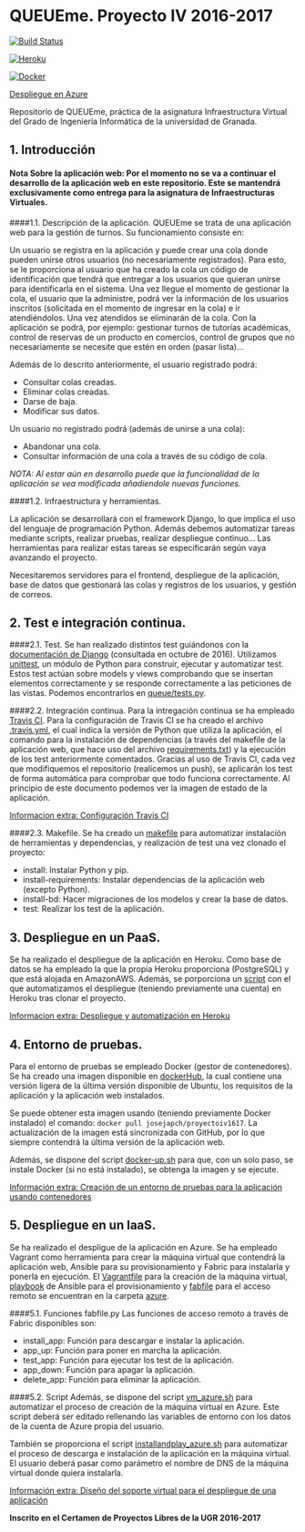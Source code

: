 ﻿# QUEUEme. Proyecto IV 2016-2017

[![Build Status](https://travis-ci.org/josejapch/proyectoIV1617.svg?branch=master)](https://travis-ci.org/josejapch/proyectoIV1617)

[![Heroku](http://i66.tinypic.com/2d2ja74.jpg)](https://queueme.herokuapp.com/)

[![Docker](http://i63.tinypic.com/2dqt74p.jpg)](https://hub.docker.com/r/josejapch/proyectoiv1617/)

[Despliegue en Azure](http://winter-glitter-24.westeurope.cloudapp.azure.com/)

Repositorio de QUEUEme, práctica de la asignatura Infraestructura Virtual del Grado de Ingeniería Informática de la universidad de Granada.

## **1. Introducción**

#### **Nota Sobre la aplicación web:** Por el momento no se va a continuar el desarrollo de la aplicación web en este repositorio. Este se mantendrá exclusivamente como entrega para la asignatura de Infraestructuras Virtuales.

####1.1. Descripción de la aplicación.
QUEUEme se trata de una aplicación web para la gestión de turnos. Su funcionamiento consiste en:


Un usuario se registra en la aplicación y puede crear una cola donde pueden unirse otros usuarios (no necesariamente registrados). Para esto, se le proporciona al usuario que ha creado la cola un código de identificación que tendrá que entregar a los usuarios que quieran unirse para identificarla en el sistema. Una vez llegue el momento de gestionar la cola, el usuario que la administre, podrá ver la información de los usuarios inscritos (solicitada en el momento de ingresar en la cola) e ir atendiéndolos. Una vez atendidos se eliminarán de la cola. Con la aplicación se podrá, por ejemplo: gestionar turnos de tutorías académicas, control de reservas de un producto en comercios, control de grupos que no necesariamente se necesite que estén en orden (pasar lista)...

Además de lo descrito anteriormente, el usuario registrado podrá:
- Consultar colas creadas.
- Eliminar colas creadas.
- Darse de baja.
- Modificar sus datos.

Un usuario no registrado podrá (además de unirse a una cola):
- Abandonar una cola.
- Consultar información de una cola a través de su código de cola.

*NOTA: Al estar aún en desarrollo puede que la funcionalidad de la aplicación se vea modificada añadiendole nuevas funciones.*

####1.2. Infraestructura y herramientas.

La aplicación se desarrollará con el framework Django, lo que  implica el uso del lenguaje de programación Python. Además debemos automatizar tareas mediante scripts, realizar pruebas, realizar despliegue continuo... Las herramientas para realizar estas tareas se especificarán según vaya avanzando el proyecto.

Necesitaremos servidores para el frontend, despliegue de la aplicación, base de datos que gestionará las colas y registros de los usuarios, y gestión de correos.


## **2. Test e integración continua.**
####2.1. Test.
Se han realizado distintos test guiándonos con la [documentación de Django](https://docs.djangoproject.com/en/1.10/topics/testing/) (consultada en octubre de 2016). Utilizamos [unittest](https://docs.python.org/2/library/unittest.html), un módulo de Python para construir, ejecutar y automatizar test. Estos test actúan sobre models y views comprobando que se insertan elementos correctamente y se responde correctamente a las peticiones de las vistas. Podemos encontrarlos en [queue/tests.py](https://github.com/josejapch/proyectoIV1617/blob/master/queue/tests.py).

####2.2. Integración continua.
Para la intregación continua se ha empleado [Travis CI](https://travis-ci.org/). Para la configuración de Travis CI se ha creado el archivo [.travis.yml](https://github.com/josejapch/proyectoIV1617/blob/master/.travis.yml), el cual indica la versión de Python que utiliza la aplicación, el comando para la instalación de dependencias (a través del makefile de la aplicación web, que hace uso del archivo [requirements.txt](https://github.com/josejapch/proyectoIV1617/blob/master/requirements.txt)) y la ejecución de los test anteriormente comentados. Gracias al uso de Travis CI, cada vez que modifiquemos el repositorio (realicemos un push), se aplicarán los test de forma automática para comprobar que todo funciona correctamente. Al principio de este documento podemos ver la imagen de estado de la aplicación.

[Informacion extra: Configuración Travis CI](https://github.com/josejapch/documentacion-Proyecto-IV/blob/master/hito2.md)

####2.3. Makefile.
Se ha creado un [makefile](https://github.com/josejapch/proyectoIV1617/blob/master/Makefile) para automatizar instalación de herramientas y dependencias, y realización de test una vez clonado el proyecto:
- install: Instalar Python y pip.
- install-requirements: Instalar dependencias de la aplicación web (excepto Python).
- install-bd: Hacer migraciones de los modelos y crear la base de datos.
- test: Realizar los test de la aplicación.

## **3. Despliegue en un PaaS.**
Se ha realizado el despliegue de la aplicación en Heroku. Como base de datos se ha empleado la que la propia Heroku proporciona (PostgreSQL) y que está alojada en AmazonAWS. Además, se porporciona un [script](https://github.com/josejapch/proyectoIV1617/blob/master/deploy_heroku.sh) con el que automatizamos el despliegue (teniendo previamente una cuenta) en Heroku tras clonar el proyecto.

[Informacion extra: Despliegue y automatización en Heroku](https://github.com/josejapch/documentacion-Proyecto-IV/blob/master/hito3.md)

## **4. Entorno de pruebas.**
Para el entorno de pruebas se empleado Docker (gestor de contenedores). Se ha creado una imagen disponible en [dockerHub](https://hub.docker.com/r/josejapch/proyectoiv1617/), la cual contiene una versión ligera de la última versión disponible de Ubuntu, los requisitos de la aplicación y la aplicación web instalados.

Se puede obtener esta imagen usando (teniendo previamente Docker instalado) el comando: ```docker pull josejapch/proyectoiv1617```. La actualización de la imagen está sincronizada con GitHub, por lo que siempre contendrá la última versión de la aplicación web.

Además, se dispone del script [docker-up.sh](https://github.com/josejapch/proyectoIV1617/blob/master/docker-up.sh) para que, con un solo paso, se instale Docker (si no está instalado), se obtenga la imagen y se ejecute.

[Información extra: Creación de un entorno de pruebas para la aplicación usando contenedores](https://github.com/josejapch/documentacion-Proyecto-IV/blob/master/hito4.md)

## **5. Despliegue en un IaaS.**
Se ha realizado el despligue de la aplicación en Azure. Se ha empleado Vagrant como herramienta para crear la máquina virtual que contendrá la aplicación web, Ansible para su provisionamiento y Fabric para instalarla y ponerla en ejecución. El [Vagrantfile](https://github.com/josejapch/proyectoIV1617/blob/master/azure/Vagrantfile) para la creación de la máquina virtual, [playbook](https://github.com/josejapch/proyectoIV1617/blob/master/azure/queueplaybook.yml) de Ansible para el provisionamiento y [fabfile](https://github.com/josejapch/proyectoIV1617/blob/master/azure/fabfile.py) para el acceso remoto se encuentran en la carpeta [azure](https://github.com/josejapch/proyectoIV1617/tree/master/azure).

####5.1. Funciones fabfile.py
Las funciones de acceso remoto a través de Fabric disponibles son:
- install_app: Función para descargar e instalar la aplicación.
- app_up: Función para poner en marcha la aplicación.
- test_app: Función para ejecutar los test de la aplicación.
- app_down: Función para apagar la aplicación.
- delete_app: Función para eliminar la aplicación.

####5.2. Script
Además, se dispone del script [vm_azure.sh](https://github.com/josejapch/proyectoIV1617/blob/master/vm_azure.sh) para automatizar el proceso de creación de la máquina virtual en Azure. Este script deberá ser editado rellenando las variables de entorno con los datos de la cuenta de Azure propia del usuario.

También se proporciona el script [installandplay_azure.sh](https://github.com/josejapch/proyectoIV1617/blob/master/installandplay_azure.sh) para automatizar el proceso de descarga e instalación de la aplicación en la máquina virtual. El usuario deberá pasar como parámetro el nombre de DNS de la máquina virtual donde quiera instalarla.

[Información extra: Diseño del soporte virtual para el despliegue de una aplicación](https://github.com/josejapch/documentacion-Proyecto-IV/blob/master/hito5.md)

**Inscrito en el Certamen de Proyectos Libres de la UGR 2016-2017**